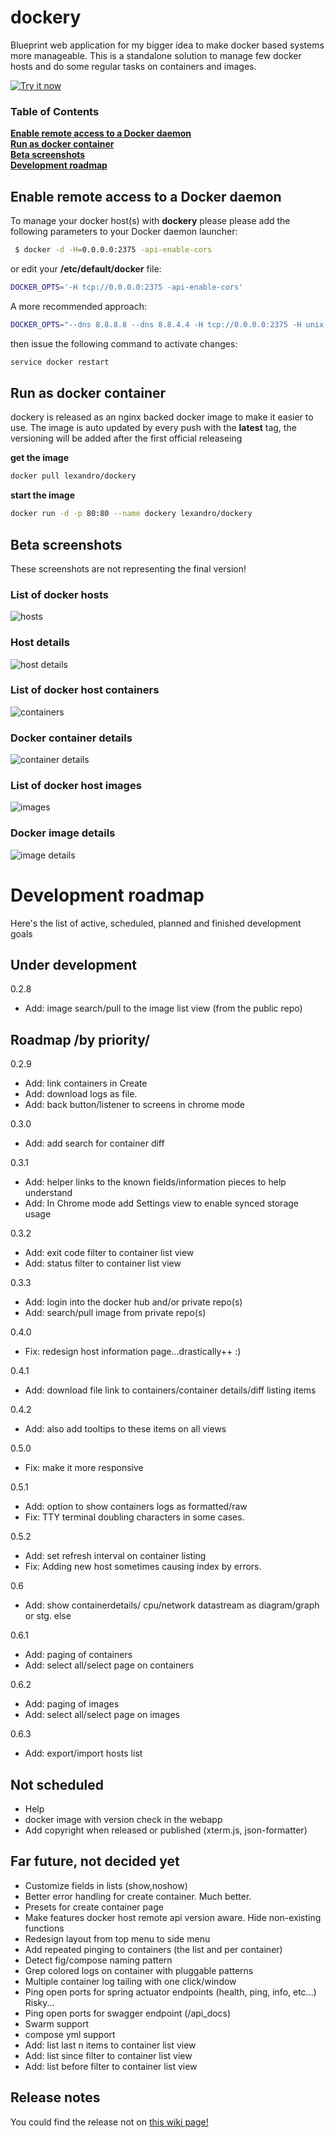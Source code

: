 # dockery

Blueprint web application for my bigger idea to make docker based systems more manageable. This is a standalone solution 
to manage few docker hosts and do some regular tasks on containers and images. 

<a target="_blank" href="https://chrome.google.com/webstore/detail/dockery-light/cefhojablgaokgccloekpocgmffgecmm">
<img alt="Try it now" src="https://raw.github.com/GoogleChrome/chrome-app-samples/master/tryitnowbutton_small.png" title="Click here to install this app from the Chrome Web Store"></img>
</a>
 
### Table of Contents
**[Enable remote access to a Docker daemon](#enable-remote-access-to-a-docker-daemon)**  
**[Run as docker container](#run-as-docker-container)**  
**[Beta screenshots](#beta-screenshots)**  
**[Development roadmap](#development-roadmap)**  
 

## Enable remote access to a Docker daemon

To manage your docker host(s) with **dockery** please please add the following parameters to your Docker daemon launcher:

```bash
 $ docker -d -H=0.0.0.0:2375 -api-enable-cors
```

or edit your **/etc/default/docker** file:

```bash
DOCKER_OPTS='-H tcp://0.0.0.0:2375 -api-enable-cors'
```

A more recommended approach:
```bash
DOCKER_OPTS="--dns 8.8.8.8 --dns 8.8.4.4 -H tcp://0.0.0.0:2375 -H unix:///var/run/docker.sock -api-enable-cors"

```

then issue the following command to activate changes:
```bash
service docker restart
```
## Run as docker container
dockery is released as an nginx backed docker image to make it easier to use. The image is auto updated by every push with the **latest** tag, the versioning will be added 
after the first official releaseing

**get the image**
```bash
docker pull lexandro/dockery
```

**start the image**
```bash
docker run -d -p 80:80 --name dockery lexandro/dockery
```
## Beta screenshots
These screenshots are not representing the final version!

### List of docker hosts
![hosts](docs/images/screenshot_hosts.jpg "List of hosts")

### Host details
![host details](docs/images/screenshot_host_details.jpg "Details of the selected host")

### List of docker host containers
![containers](docs/images/screenshot_containers.jpg "List of docker host containers")

### Docker container details
![container details](docs/images/screenshot_container_details.jpg "Docker container details")

### List of docker host images
![images](docs/images/screenshot_images.jpg "List of docker host images")

### Docker image details
![image details](docs/images/screenshot_image_details.jpg "Docker image details")

# Development roadmap
Here's the list of active, scheduled, planned and finished development goals

## Under development
0.2.8
- Add: image search/pull to the image list view (from the public repo)

## Roadmap /by priority/
0.2.9
- Add: link containers in Create
- Add: download logs as file.
- Add: back button/listener to screens in chrome mode

0.3.0
- Add: add search for container diff

0.3.1
- Add: helper links to the known fields/information pieces to help understand
- Add: In Chrome mode add Settings view to enable synced storage usage  

0.3.2
- Add: exit code filter to container list view 
- Add: status filter to container list view

0.3.3
- Add: login into the docker hub and/or private repo(s) 
- Add: search/pull image from private repo(s) 

0.4.0
- Fix: redesign host information page...drastically++ :)

0.4.1
- Add: download file link to containers/container details/diff listing items

0.4.2
- Add: also add tooltips to these items on all views

0.5.0
- Fix: make it more responsive

0.5.1

- Add: option to show containers logs as formatted/raw 
- Fix: TTY terminal doubling characters in some cases.  

0.5.2 
- Add: set refresh interval on container listing
- Fix: Adding new host sometimes causing index by errors.

0.6
- Add: show containerdetails/ cpu/network datastream as diagram/graph or stg. else 

0.6.1
- Add: paging of containers
- Add: select all/select page on containers

0.6.2
- Add: paging of images
- Add: select all/select page on images

0.6.3
- Add: export/import hosts list

## Not scheduled
- Help
- docker image with version check in the webapp
- Add copyright when released or published (xterm.js, json-formatter)

## Far future, not decided yet
- Customize fields in lists (show,noshow)
- Better error handling for create container. Much better.
- Presets for create container page
- Make features docker host remote api version aware. Hide non-existing functions
- Redesign layout from top menu to side menu
- Add repeated pinging to containers (the list and per container)
- Detect fig/compose naming pattern
- Grep colored logs on container with pluggable patterns
- Multiple container log tailing with one click/window
- Ping open ports for spring actuator endpoints (health, ping, info, etc...) Risky...
- Ping open ports for swagger endpoint (/api_docs)
- Swarm support
- compose yml support
- Add: list last n items to container list view
- Add: list since filter to container list view 
- Add: list before filter to container list view

## Release notes

You could find the release not on [this wiki page!](https://github.com/lexandro/dockery/wiki)

